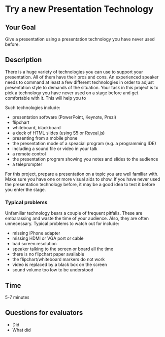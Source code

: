 
# Try a new Presentation Technology

## Your Goal

Give a presentation using a presentation technology you have never used before.

## Description

There is a huge variety of technologies you can use to support your presentation. All of them have their pros and cons. An experienced speaker needs to command at least a few different technologies in order to adjust presentation style to demands of the situation. Your task in this project is to pick a technology you have never used on a stage before and get comfortable with it. This will help you to 

Such technologies include:

* presentation software (PowerPoint, Keynote, Prezi)
* flipchart
* whiteboard, blackboard
* a deck of HTML slides (using S5 or [Reveal.js](http://lab.hakim.se/reveal-js))
* presenting from a mobile phone
* the presentation mode of a speacial program (e.g. a programming IDE)
* including a sound file or video in your talk
* a remote control
* the presentation program showing you notes and slides to the audience
* a teleprompter

For this project, prepare a presentation on a topic you are well familiar with. Make sure you have one or more visual aids to show. If you have never used the presentation technology before, it may be a good idea to test it before you enter the stage.

### Typical problems

Unfamiliar technology bears a couple of frequent pitfalls. These are embarassing and waste the time of your audience. Also, they are often unnecessary. Typical problems to watch out for include:

* missing iPhone adapter
* missing HDMI or VGA port or cable
* bad screen resolution
* speaker talking to the screen or board all the time
* there is no flipchart paper available
* the flipchart/whiteboard markers do not work
* video is replaced by a black box on the screen
* sound volume too low to be understood

## Time

5-7 minutes

## Questions for evaluators

* Did 
* What did